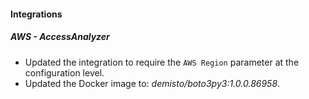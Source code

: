 
#### Integrations

##### AWS - AccessAnalyzer

- Updated the integration to require the `AWS Region` parameter at the configuration level.
- Updated the Docker image to: *demisto/boto3py3:1.0.0.86958*.
